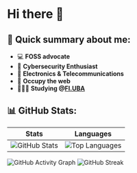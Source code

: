 # Hi there 👋
## 📝 Quick summary about me:
- 💻 **FOSS advocate**
- 🔐 **Cybersecurity Enthusiast** 
- 📡 **Electronics & Telecommunications**    
- 🏴 **Occupy the web**
- 👩🏻‍💻 **Studying @[FI.UBA](https://www.fi.uba.ar/grado/carreras/ingenieria-en-informatica/plan-de-estudios)**
## 📊 GitHub Stats:
 
| Stats | Languages | 
|-------|-----------|
| ![GitHub Stats](https://github-readme-stats.vercel.app/api?username=qbixxx&show_icons=true&theme=tokyonight&include_all_commits=true&count_private=true) | ![Top Languages](https://github-readme-stats.vercel.app/api/top-langs/?username=qbixxx&layout=compact&theme=tokyonight) |


<img src="https://github-readme-activity-graph.vercel.app/graph?username=qbixxx&theme=github-dark&point=00000000&radius=160#gh-dark-mode-only" alt="GitHub Activity Graph">
       
     
<img src="https://github-readme-streak-stats.herokuapp.com?user=qbixxx&border_radius=20&theme=tokyonight&date_format=j%20M%5B%20Y%5D#gh-dark-mode-only" alt="GitHub Streak">

